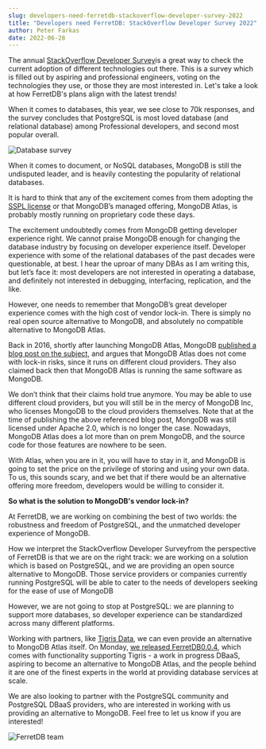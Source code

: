 ```yaml
---
slug: developers-need-ferretdb-stackoverflow-developer-survey-2022
title: "Developers need FerretDB: StackOverflow Developer Survey 2022"
author: Peter Farkas
date: 2022-06-28
---
```


The annual [StackOverflow Developer Survey](https://survey.stackoverflow.co/2022/)is a great way to check the current adoption of different technologies out there.
This is a survey which is filled out by aspiring and professional engineers, voting on the technologies they use, or those they are most interested in.
Let's take a look at how FerretDB's plans align with the latest trends!

<!--truncate-->

When it comes to databases, this year, we see close to 70k responses, and the survey concludes that PostgreSQL is most loved database (and relational database) among Professional developers, and second most popular overall.

![Database survey](https://www.ferretdb.io/wp-content/uploads/2022/06/stackoverflow.jpg)

When it comes to document, or NoSQL databases, MongoDB is still the undisputed leader, and is heavily contesting the popularity of relational databases.

It is hard to think that any of the excitement comes from them adopting the [SSPL license](https://ssplisbad.com/) or that MongoDB’s managed offering, MongoDB Atlas, is probably mostly running on proprietary code these days.

The excitement undoubtedly comes from MongoDB getting developer experience right.
We cannot praise MongoDB enough for changing the database industry by focusing on developer experience itself.
Developer experience with some of the relational databases of the past decades were questionable, at best.
I hear the uproar of many DBAs as I am writing this, but let’s face it: most developers are not interested in operating a database, and definitely not interested in debugging, interfacing, replication, and the like.

However,  one needs to remember that MongoDB’s great developer experience comes with the high cost of vendor lock-in.
There is simply no real open source alternative to MongoDB, and absolutely no compatible alternative to MongoDB Atlas.

Back in 2016, shortly after launching MongoDB Atlas, MongoDB [published a blog post on the subject](https://www.mongodb.com/blog/post/avoiding-the-dark-side-of-the-cloud-platform-lock-in ""), and argues that MongoDB Atlas does not come with lock-in risks, since it runs on different cloud providers.
They also claimed back then that MongoDB Atlas is running the same software as MongoDB.

We don’t think that their claims hold true anymore.
You may be able to use different cloud providers, but you will still be in the mercy of MongoDB Inc, who licenses MongoDB to the cloud providers themselves.
Note that at the time of publishing the above referenced blog post, MongoDB was still licensed under Apache 2.0, which is no longer the case.
Nowadays, MongoDB Atlas does a lot more than on prem MongoDB, and the source code for those features are nowhere to be seen.

With Atlas, when you are in it, you will have to stay in it, and MongoDB is going to set the price on the privilege of storing and using your own data.
To us, this sounds scary, and we bet that if there would be an alternative offering more freedom, developers would be willing to consider it.

**So what is the solution to MongoDB's vendor lock-in?**

At FerretDB, we are working on combining the best of two worlds: the robustness and freedom of PostgreSQL, and the unmatched developer experience of MongoDB.

How we interpret the StackOverflow Developer Surveyfrom the perspective of FerretDB is that we are on the right track: we are working on a solution which is based on PostgreSQL, and we are providing an open source alternative to MongoDB.
Those service providers or companies currently running PostgreSQL will be able to cater to the needs of developers seeking for the ease of use of MongoDB

However, we are not going to stop at PostgreSQL: we are planning to support more databases, so developer experience can be standardized across many different platforms.

Working with partners, like [Tigris Data](https://tigrisdata.io), we can even provide an alternative to MongoDB Atlas itself.
On Monday, [we released FerretDB](https://github.com/FerretDB/FerretDB/releases/tag/v0.4.0)[0.0.4](https://github.com/FerretDB/FerretDB/releases/tag/v0.4.0), which comes with functionality supporting Tigris - a work in progress DBaaS, aspiring to become an alternative to MongoDB Atlas, and the people behind it are one of the finest experts in the world at providing database services at scale.

We are also looking to partner with the PostgreSQL community and PostgreSQL DBaaS providers, who are interested in working with us providing an alternative to MongoDB.
Feel free to let us know if you are interested!

![FerretDB team](https://www.ferretdb.io/wp-content/uploads/2022/06/group-1024x679.jpg)
